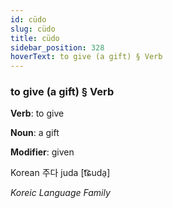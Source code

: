 ```yaml
---
id: cüdo
slug: cüdo
title: cüdo
sidebar_position: 328
hoverText: to give (a gift) § Verb
---
```


### to give (a gift) § Verb

**Verb**: to give

**Noun**: a gift

**Modifier**: given

Korean 주다 juda [t͡ɕuda̠]

*Koreic Language Family*